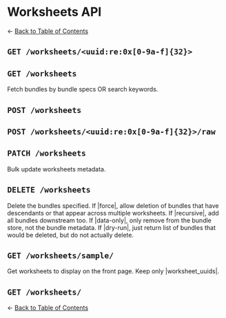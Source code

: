 # Worksheets API

&larr; [Back to Table of Contents](index.md)
## `GET /worksheets/<uuid:re:0x[0-9a-f]{32}>`
## `GET /worksheets`

Fetch bundles by bundle specs OR search keywords.

## `POST /worksheets`
## `POST /worksheets/<uuid:re:0x[0-9a-f]{32}>/raw`
## `PATCH /worksheets`

Bulk update worksheets metadata.

## `DELETE /worksheets`

Delete the bundles specified.
If |force|, allow deletion of bundles that have descendants or that appear across multiple worksheets.
If |recursive|, add all bundles downstream too.
If |data-only|, only remove from the bundle store, not the bundle metadata.
If |dry-run|, just return list of bundles that would be deleted, but do not actually delete.

## `GET /worksheets/sample/`

Get worksheets to display on the front page.
Keep only |worksheet_uuids|.

## `GET /worksheets/`

&larr; [Back to Table of Contents](index.md)
